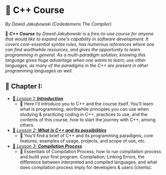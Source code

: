 

# 📖 C++ Course

*By Dawid Jakubowski (Codedemens The Compiler)*

📜 ***C++ Course*** *by Dawid Jakubowski* is a *free-to-use course for anyone that would like to expand one's capability in software development. It covers core-essential syntax rules, has numerous references where one can find worthwhile resources, and gives the opportunity to learn programming in general. As a multi-paradigm solution; knowing this language gives huge advantage when one wants to learn; use other languages, as many of the paradigms in the C++ are present in other programming languages as well.*

## 📖 Chapter I:

 * [📄 *Lesson 1:* ***Introduction***](Courses/C++/Chapter%20I/Lesson%201:%20Introduction.md)
   * 📜 Here I'll introduce you to C++ and the course itself. You'll learn what is programming, worthwhile principles you can use when studying & practicing coding in C++, practices to use, and the contents of this course, how to start the journey with C++, among others.
 * [📄 *Lesson 2:* ***What is C++ and its possibilities***](Courses/C++/Chapter%20I/Lesson%202:%20What%20is%20C++%20and%20its%20possibilities.md)
   * 📜 You'll find a brief of C++ and its programming paradigms, core features, examples of usage, projects, and scope of use, etc.
 * [📄 *Lesson 3:* ***Compilation Process***](Courses/C++/Chapter%20I/Lesson%203:%20Compilation%20Process.md)
   * 📜 Essentials of Compilation Process, how to run compilation process and build your first program. Compilation; Linking Errors, the difference between interpreted and compiled languages, and what does compilation process imply for developers & users (clients).
